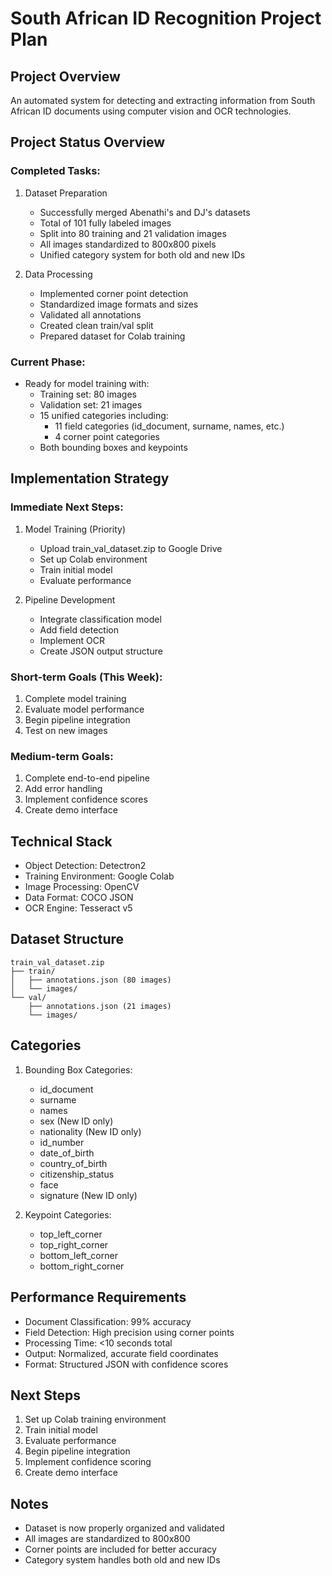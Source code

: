 # South African ID Recognition Project Plan

## Project Overview
An automated system for detecting and extracting information from South African ID documents using computer vision and OCR technologies.

## Project Status Overview

### Completed Tasks:
1. Dataset Preparation
   - Successfully merged Abenathi's and DJ's datasets
   - Total of 101 fully labeled images
   - Split into 80 training and 21 validation images
   - All images standardized to 800x800 pixels
   - Unified category system for both old and new IDs

2. Data Processing
   - Implemented corner point detection
   - Standardized image formats and sizes
   - Validated all annotations
   - Created clean train/val split
   - Prepared dataset for Colab training

### Current Phase:
- Ready for model training with:
  * Training set: 80 images
  * Validation set: 21 images
  * 15 unified categories including:
    - 11 field categories (id_document, surname, names, etc.)
    - 4 corner point categories
  * Both bounding boxes and keypoints

## Implementation Strategy

### Immediate Next Steps:
1. Model Training (Priority)
   - Upload train_val_dataset.zip to Google Drive
   - Set up Colab environment
   - Train initial model
   - Evaluate performance

2. Pipeline Development
   - Integrate classification model
   - Add field detection
   - Implement OCR
   - Create JSON output structure

### Short-term Goals (This Week):
1. Complete model training
2. Evaluate model performance
3. Begin pipeline integration
4. Test on new images

### Medium-term Goals:
1. Complete end-to-end pipeline
2. Add error handling
3. Implement confidence scores
4. Create demo interface

## Technical Stack
- Object Detection: Detectron2
- Training Environment: Google Colab
- Image Processing: OpenCV
- Data Format: COCO JSON
- OCR Engine: Tesseract v5

## Dataset Structure
```
train_val_dataset.zip
├── train/
│   ├── annotations.json (80 images)
│   └── images/
└── val/
    ├── annotations.json (21 images)
    └── images/
```

## Categories
1. Bounding Box Categories:
   - id_document
   - surname
   - names
   - sex (New ID only)
   - nationality (New ID only)
   - id_number
   - date_of_birth
   - country_of_birth
   - citizenship_status
   - face
   - signature (New ID only)

2. Keypoint Categories:
   - top_left_corner
   - top_right_corner
   - bottom_left_corner
   - bottom_right_corner

## Performance Requirements
- Document Classification: 99% accuracy
- Field Detection: High precision using corner points
- Processing Time: <10 seconds total
- Output: Normalized, accurate field coordinates
- Format: Structured JSON with confidence scores

## Next Steps
1. Set up Colab training environment
2. Train initial model
3. Evaluate performance
4. Begin pipeline integration
5. Implement confidence scoring
6. Create demo interface

## Notes
- Dataset is now properly organized and validated
- All images are standardized to 800x800
- Corner points are included for better accuracy
- Category system handles both old and new IDs

